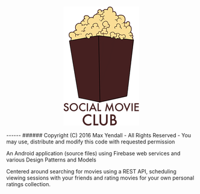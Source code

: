 <p align="center">
  <img src="https://github.com/Yendall/Social-Movie-Club/blob/master/Logo.png">
</p>
------
###### Copyright (C) 2016 Max Yendall - All Rights Reserved - You may use, distribute and modify this code with requested permission

An Android application (source files) using Firebase web services and various Design Patterns and Models

Centered around searching for movies using a REST API, scheduling viewing sessions with your friends and rating movies for your own personal ratings collection.
